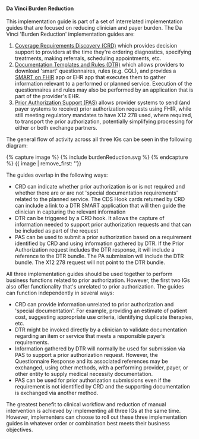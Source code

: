 #### Da Vinci Burden Reduction
This implementation guide is part of a set of interrelated implementation guides that are focused on reducing clinician and payer burden.  The Da Vinci 'Burden Reduction' implementation guides are:

1. [Coverage Requirements Discovery (CRD)](http://hl7.org/fhir/us/davinci-crd) which provides decision support to providers at the time they're ordering diagnostics, specifying treatments, making referrals, scheduling appointments, etc.
2. [Documentation Templates and Rules (DTR)](http://hl7.org/fhir/us/davinci-dtr) which allows providers to download 'smart' questionnaires, rules (e.g. CQL), and provides a [SMART on FHIR](http://www.hl7.org/fhir/smart-app-launch/) app or EHR app that executes them to gather information relevant to a performed or planned service.  Execution of the questionnaires and rules may also be performed by an application that is part of the provider's EHR.
3. [Prior Authorization Support (PAS)](http://hl7.org/fhir/us/davinci-pas) allows provider systems to send (and payer systems to receive) prior authorization requests using FHIR, while still meeting regulatory mandates to have X12 278 used, where required, to transport the prior authorization, potentially simplifying processing for either or both exchange partners.

The general flow of activity across all three IGs can be seen in the following diagram:

{% capture image %}
{% include burdenReduction.svg %}
{% endcapture %}
{{ image | remove_first: '<?xml version="1.0" encoding="UTF-8" standalone="no"?>'}}

The guides overlap in the following ways:

* CRD can indicate whether prior authorization is or is not required and whether there are or are not 'special documentation requirements' related to the planned service.  The CDS Hook cards returned by CRD can include a link to a DTR SMART application that will then guide the clinician in capturing the relevant information
* DTR can be triggered by a CRD hook.  It allows the capture of information needed to support prior authorization requests and that can be included as part of the request
* PAS can be used to submit a prior authorization based on a requirement identified by CRD and using information gathered by DTR.  If the Prior Authorization request includes the DTR response, it will include a reference to the DTR bundle.  The PA submission will include the DTR bundle.  The X12 278 request will not point to the DTR bundle.

All three implementation guides should be used together to perform business functions related to prior authorization.  However, the first two IGs also offer functionality that's
unrelated to prior authorization.  The guides can function independently in several ways:

* CRD can provide information unrelated to prior authorization and 'special documentation'.  For example, providing an estimate of patient cost, suggesting appropriate use criteria, identifying duplicate therapies, etc.
* DTR might be invoked directly by a clinician to validate documentation regarding an item or service that meets a responsible payer’s requirements.
* Information gathered by DTR will normally be used for submission via PAS to support a prior authorization request.  However, the Questionnaire Response and its associated references may be exchanged, using other methods,  with a performing provider, payer, or other entity to supply medical necessity documentation.
* PAS can be used for prior authorization submissions even if the requirement is not identified by CRD and the supporting documentation is exchanged via another method.

The greatest benefit to clinical workflow and reduction of manual intervention is achieved by implementing all three IGs at the same time.  However, implementers can choose to roll out these three implementation guides in whatever order or combination best meets their business objectives.
